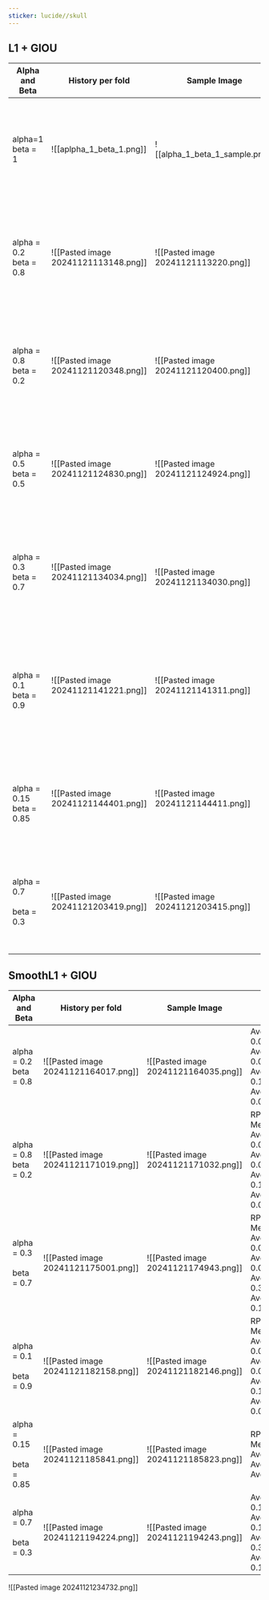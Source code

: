 ```yaml
---
sticker: lucide//skull
---
```




## L1 + GIOU

| Alpha and Beta                  | History per fold                     | Sample Image                             | Average scores                                                                                                                                                                                                |
| ------------------------------- | ------------------------------------ | ---------------------------------------- | ------------------------------------------------------------------------------------------------------------------------------------------------------------------------------------------------------------- |
| alpha=1<br>beta = 1             | ![[aplpha_1_beta_1.png]]             | ![[alpha_1_beta_1_sample.png]]           | RPN Test Set Performance Metrics<br>Average IOU: 0.09987664926601084 <br>Average Precision: 0.1297573348409251 <br>Average Recall: 0.20664940335248644 <br>Average F1 Score: 0.14712027287796925              |
| alpha = 0.2<br>beta = 0.8       | ![[Pasted image 20241121113148.png]] | ![[Pasted image 20241121113220.png]]     | <br>RPN Test Set Performance Metrics <br>Average IOU: 0.15482194604058014 <br>Average Precision: 0.16333881702862288 <br>Average Recall: 0.5397969092193403 <br>Average F1 Score: 0.23659619704673163<br>     |
| alpha = 0.8<br>beta = 0.2       | ![[Pasted image 20241121120348.png]] | ![[Pasted image 20241121120400.png]]     | RPN Test Set Performance Metrics <br>Average IOU: 0.21830740112223124 <br>Average Precision: 0.27682117459021116 <br>Average Recall: 0.4478963821342116 <br>Average F1 Score: 0.3213597753134213              |
| alpha = 0.5<br>beta = 0.5       | ![[Pasted image 20241121124830.png]] | ![[Pasted image 20241121124924.png]]     | RPN Test Set Performance Metrics <br>Average IOU: 0.0574208339578227 <br>Average Precision: 0.09323572563497644 <br>Average Recall: 0.08378472610523827 <br>Average F1 Score: 0.0829081118106842              |
| alpha = 0.3<br>beta = 0.7       | ![[Pasted image 20241121134034.png]] | <br>![[Pasted image 20241121134030.png]] | RPN Test Set Performance Metrics <br>Average IOU: 0.1100832937579406 <br>Average Precision: 0.11924138810289533 <br>Average Recall: 0.31699844653669157 <br>Average F1 Score: 0.16402227737401662             |
| <br>alpha = 0.1<br>beta = 0.9   | ![[Pasted image 20241121141221.png]] | ![[Pasted image 20241121141311.png]]     | RPN Test Set Performance Metrics <br>Average IOU: 0.16342736757115314<br>Average Precision: 0.17637251842963067 <br>Average Recall: 0.49064041556496374 <br>Average F1 Score: 0.24366893007567053<br><br><br> |
| <br>alpha = 0.15<br>beta = 0.85 | ![[Pasted image 20241121144401.png]] | ![[Pasted image 20241121144411.png]]     | RPN Test Set Performance Metrics <br>Average IOU: 0.10462246309769782 <br>Average Precision: 0.1170930035020176 <br>Average Recall: 0.32223638515723374 <br>Average F1 Score: 0.1559263516413538              |
| alpha = 0.7<br><br>beta = 0.3   | ![[Pasted image 20241121203419.png]] | ![[Pasted image 20241121203415.png]]     | RPN Test Set Performance Metrics <br>Average IOU: 0.05405161482723135 <br>Average Precision: 0.06323763794804874 <br>Average Recall: 0.1375369492330049 <br>Average F1 Score: 0.08127477372947492             |


## SmoothL1 + GIOU

| Alpha and Beta                  | History per fold                     | Sample Image                         | Average scores                                                                                                                                                                                      |
| ------------------------------- | ------------------------------------ | ------------------------------------ | --------------------------------------------------------------------------------------------------------------------------------------------------------------------------------------------------- |
| alpha = 0.2<br>beta = 0.8       | ![[Pasted image 20241121164017.png]] | ![[Pasted image 20241121164035.png]] | Average IOU: 0.038548487228782555 <br>Average Precision: 0.038860538052885155 <br>Average Recall: 0.1931706146190041 <br>Average F1 Score: 0.06270892737727415                                      |
| alpha = 0.8<br>beta = 0.2       | ![[Pasted image 20241121171019.png]] | ![[Pasted image 20241121171032.png]] | RPN Test Set Performance Metrics <br>Average IOU: 0.058007642175806194 <br>Average Precision: 0.06378446366441878 <br>Average Recall: 0.15691788541643242 <br>Average F1 Score: 0.08579270376970893 |
| alpha = 0.3<br><br>beta = 0.7   | ![[Pasted image 20241121175001.png]] | ![[Pasted image 20241121174943.png]] | RPN Test Set Performance Metrics <br>Average IOU: 0.08053064103189267 <br>Average Precision: 0.08152870104501123 <br>Average Recall: 0.3835645085886905 <br>Average F1 Score: 0.13037537720642592   |
| alpha = 0.1<br><br>beta = 0.9   | ![[Pasted image 20241121182158.png]] | ![[Pasted image 20241121182146.png]] | RPN Test Set Performance Metrics <br>Average IOU: 0.03575016369945125 <br>Average Precision: 0.035933607189278856 <br>Average Recall: 0.19689498951560575 <br>Average F1 Score: 0.05899979401575891 |
| alpha = 0.15<br><br>beta = 0.85 | ![[Pasted image 20241121185841.png]] | ![[Pasted image 20241121185823.png]] | RPN Test Set Performance Metrics Average IOU: 0.0 Average Precision: 0.0 Average Recall: 0.0 Average F1 Score: 0.0                                                                                  |
| alpha = 0.7<br><br>beta = 0.3   | ![[Pasted image 20241121194224.png]] | ![[Pasted image 20241121194243.png]] | Average IOU: 0.10076720334197346 <br>Average Precision: 0.1077379912922257 <br>Average Recall: 0.3198015518878635 <br>Average F1 Score: 0.15361712927881038                                         |







![[Pasted image 20241121234732.png]]
















